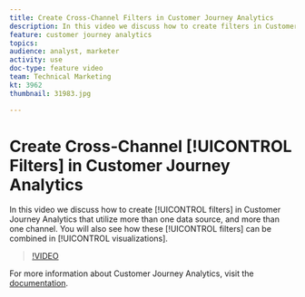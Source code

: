 ```yaml
---
title: Create Cross-Channel Filters in Customer Journey Analytics
description: In this video we discuss how to create filters in Customer Journey Analytics that utilize more than one data source, and more than one channel. You will also see how these filters can be combined in visualizations.
feature: customer journey analytics
topics: 
audience: analyst, marketer
activity: use
doc-type: feature video
team: Technical Marketing
kt: 3962
thumbnail: 31983.jpg

---
```


# Create Cross-Channel [!UICONTROL Filters] in Customer Journey Analytics

In this video we discuss how to create [!UICONTROL filters] in Customer Journey Analytics that utilize more than one data source, and more than one channel. You will also see how these [!UICONTROL filters] can be combined in [!UICONTROL visualizations].

>[!VIDEO](https://video.tv.adobe.com/v/31983/?quality=12)

For more information about Customer Journey Analytics, visit the [documentation](https://docs.adobe.com/content/help/en/analytics-platform/using/cja-landing.html).
